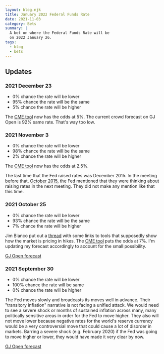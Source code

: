 ```yaml
---
layout: blog.njk
title: January 2022 Federal Funds Rate
date: 2021-11-03
category: Bets
summary: |
  A bet on where the Federal Funds Rate will be
  on 2022 January 26.
tags:
  - blog
  - bets
---
```


[cme]: https://www.cmegroup.com/trading/interest-rates/countdown-to-fomc.html

## Updates

<h3 id="2021-december-23">2021 December 23</h3>

* 0% chance the rate will be lower
* 95% chance the rate will be the same
* 5% chance the rate will be higher

The [CME tool][cme] now has the odds at 5%. The current crowd forecast
on GJ Open is 92% same rate. That's way too low.

<h3 id="2021-november-3">2021 November 3</h3>

* 0% chance the rate will be lower
* 98% chance the rate will be the same
* 2% chance the rate will be higher

The [CME tool][cme] now has the odds at 2.5%.

[oct2015]: https://www.federalreserve.gov/newsevents/pressreleases/monetary20151028a.htm

The last time that the Fed raised rates was December 2015.
In the meeting before that, [October 2015][oct2015], the Fed
mentioned that they were thinking about raising rates in the next
meeting. They did not make any mention like that this time.

<h3 id="2021-october-25">2021 October 25</h3>

* 0% chance the rate will be lower
* 93% chance the rate will be the same
* 7% chance the rate will be higher

Jim Bianco put out a [thread](https://twitter.com/biancoresearch/status/1452808415894556679)
with some links to tools that supposedly show how the market is
pricing in hikes. The [CME tool][cme]
puts the odds at 7%. I'm updating my forecast accordingly to account
for the small possibility.

[GJ Open forecast](https://www.gjopen.com/comments/1347894)

<h3 id="2021-september-30">2021 September 30</h3>

* 0% chance the rate will be lower
* 100% chance the rate will be same
* 0% chance the rate will be higher

The Fed moves slowly and broadcasts its moves well in advance. Their
"transitory inflation" narrative is not facing a unified attack. We
would need to see a severe shock or months of sustained inflation
across many, many politically sensitive areas in order for the Fed
to move higher. They also will not move lower because negative rates
for the world's reserve currency would be a very controversial move
that could cause a lot of disorder in markets. Barring a severe shock
(e.g. February 2020) if the Fed was going to move higher or lower,
they would have made it very clear by now.

[GJ Open forecast](https://www.gjopen.com/comments/1339417)
